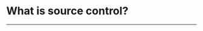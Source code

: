 <!-- .slide: data-background-image="./content/images/bouvet-logo.svg" data-background-size="15%" data-background-position="right 2% top 2%"-->

# What is source control?


---